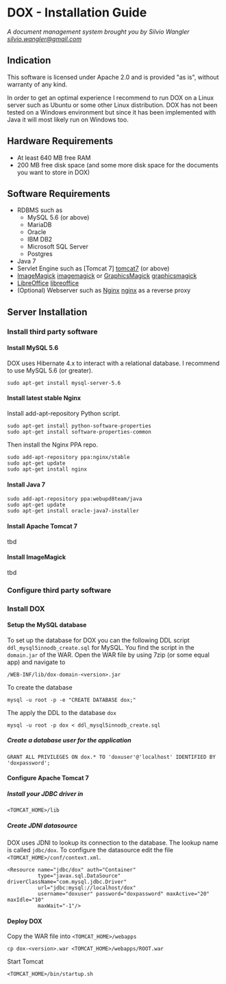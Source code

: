 # DOX - Installation Guide
_A document management system brought you by Silvio Wangler <silvio.wangler@gmail.com>_

## Indication
This software is licensed under Apache 2.0 and is provided "as is", without warranty of any kind.

In order to get an optimal experience I recommend to run DOX on a Linux server such as Ubuntu or some other Linux distribution.
DOX has not been tested on a Windows environment but since it has been implemented with Java it will most likely run on Windows too.

## Hardware Requirements

* At least 640 MB free RAM
* 200 MB free disk space (and some more disk space for the documents you want to store in DOX)

## Software Requirements

* RDBMS such as
    * MySQL 5.6 (or above)
    * MariaDB
    * Oracle
    * IBM DB2
    * Microsoft SQL Server
    * Postgres
* Java 7
* Servlet Engine such as [Tomcat 7] [tomcat7] (or above)
* [ImageMagick] [imagemagick] or [GraphicsMagick] [graphicsmagick]
* [LibreOffice] [libreoffice]
* (Optional) Webserver such as [Nginx] [nginx] as a reverse proxy

## Server Installation

### Install third party software

#### Install MySQL 5.6
DOX uses Hibernate 4.x to interact with a relational database. I recommend to use MySQL 5.6 (or greater).

	sudo apt-get install mysql-server-5.6

#### Install latest stable Nginx
Install add-apt-repository Python script.
	
	sudo apt-get install python-software-properties
	sudo apt-get install software-properties-common

Then install the Nginx PPA repo.

	sudo add-apt-repository ppa:nginx/stable
	sudo apt-get update
	sudo apt-get install nginx

#### Install Java 7

	sudo add-apt-repository ppa:webupd8team/java
	sudo apt-get update
	sudo apt-get install oracle-java7-installer

#### Install Apache Tomcat 7
tbd

#### Install ImageMagick
tbd

### Configure third party software

### Install DOX
#### Setup the MySQL database
To set up the database for DOX you can the following DDL script `ddl_mysql5innodb_create.sql` for MySQL. You find the script
in the `domain.jar` of the WAR. Open the WAR file by using 7zip (or some equal app) and navigate to

	/WEB-INF/lib/dox-domain-<version>.jar

To create the database 

	mysql -u root -p -e "CREATE DATABASE dox;"

The apply the DDL to the database `dox`

	mysql -u root -p dox < ddl_mysql5innodb_create.sql

##### Create a database user for the application

	GRANT ALL PRIVILEGES ON dox.* TO 'doxuser'@'localhost' IDENTIFIED BY 'doxpassword';

#### Configure Apache Tomcat 7

##### Install your JDBC driver in 

    <TOMCAT_HOME>/lib

##### Create JDNI datasource

DOX uses JDNI to lookup its connection to the database. The lookup name is called `jdbc/dox`. To configure the datasource edit the file `<TOMCAT_HOME>/conf/context.xml`.

    <Resource name="jdbc/dox" auth="Container"
              type="javax.sql.DataSource" driverClassName="com.mysql.jdbc.Driver"
              url="jdbc:mysql://localhost/dox"
              username="doxuser" password="doxpassword" maxActive="20" maxIdle="10"
              maxWait="-1"/>

#### Deploy DOX

Copy the WAR file into `<TOMCAT_HOME>/webapps`

    cp dox-<version>.war <TOMCAT_HOME>/webapps/ROOT.war

Start Tomcat 

    <TOMCAT_HOME>/bin/startup.sh


[graphicsmagick]: http://www.graphicsmagick.org/ "GraphicsMagick"
[imagemagick]: http://imagemagick.org/ "ImageMagick"
[tomcat7]: http://tomcat.apache.org/
[nginx]: http://nginx.org/
[libreoffice]: https://www.libreoffice.org/ "LibreOffice"